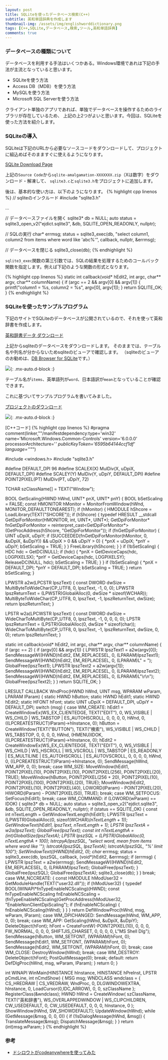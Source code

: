 ```yaml
---
layout: post
title: SQLiteを使ったデータベース検索(C++)
subtitle: 英和単語辞典を作成します
thumbnail-img: /assets/img/englishworddictionary.png
tags: [C++,SQLite,データベース,検索,ツール,英和単語辞典]
comments: true
---
```


### データベースの種類について
データベースを利用する手法はいくつかある。Windows環境であれは下記の手法が主流となっていると思います。

- SQLiteを使う方法
- Access DB（MDB）を使う方法
- MySQLを使う方法
- Microsoft SQL Serverを使う方法

クライアント単独のアプリであれば、単独でデータベースを操作するためのライブラリが存在しているため、
上記の上2つがよいと思います。今回は、SQLiteを使った方法を紹介します。

### SQLiteの導入
SQLiteは下記のURLから必要なソースコードをダウンロードして、プロジェクトに組込めばそのまますぐに使えるようになります。

[SQLite Download Page](https://www.sqlite.org/download.html)

上記の`Source Code`から`sqlite-amalgamation-XXXXXXX.zip`（Xは数字）をダウンロード・解凍して、
`sqlite3.c`と`sqlite3.h`をプロジェクトに追加します。

後は、基本的な使い方は、以下のようになります。
{% highlight cpp linenos %}
// sqliteのインクルード
#include "sqlite3.h"

...

// データベースファイルを開く
sqlite3* db = NULL;
auto status = sqlite3_open_v2("ejdict.sqlite3", &db, SQLITE_OPEN_READONLY, nullptr);

// SQLの実行
char* errmsg;
status = sqlite3_exec(db, "select column1, column2 from items where word like 'abc%'", callback, nullptr, &errmsg);

// データベースを閉じる
sqlite3_close(db);
{% endhighlight %}

`sqlite3_exec`関数の第三引数では、SQLの結果を処理するためのコールバック関数を指定します。例えば下記のような関数の形式となります。

{% highlight cpp linenos %}
static int callback(void* hEdit2, int argc, char** argv, char** columnName)
{
  if (argc == 2 && argv[0] && argv[1])
  {
    printf("column1 = %s, column2 = %s", argv[0], argv[1]);
  }
  return SQLITE_OK;
}
{% endhighlight %}

### SQLiteを使ったサンプルプログラム
下記のサイトでSQLiteのデータベースが公開されているので、それを使って英和辞書を作成します。

[英和辞書データ ダウンロード](https://kujirahand.com/web-tools/EJDictFreeDL.php)

上記からsqliteのデータベースをダウンロードします。
そのままでは、テーブル名や列名が分からないためsqliteのビューアで確認します。
（sqliteのビューアのお勧めは、[DB Browser for SQLite](https://sqlitebrowser.org/)です。）

![](/assets/img/dbbrowserforsqlite.png){: .mx-auto.d-block :}

テーブル名が`items`、英単語列が`word`、日本語訳が`mean`となっていることが確認できます。

これに基づいてサンプルプログラムを書いてみました。

[プロジェクトのダウンロード](https://github.com/kenjinote/EnglishWordDictionary/archive/master.zip)

![](/assets/img/englishworddictionary.png){: .mx-auto.d-block :}

[C++コード]
{% highlight cpp linenos %}
#pragma comment(linker,"\"/manifestdependency:type='win32' name='Microsoft.Windows.Common-Controls' version='6.0.0.0' processorArchitecture='*' publicKeyToken='6595b64144ccf1df' language='*'\"")

#include <windows.h>
#include "sqlite3.h"

#define DEFAULT_DPI 96
#define SCALEX(X) MulDiv(X, uDpiX, DEFAULT_DPI)
#define SCALEY(Y) MulDiv(Y, uDpiY, DEFAULT_DPI)
#define POINT2PIXEL(PT) MulDiv(PT, uDpiY, 72)

TCHAR szClassName[] = TEXT("Window");

BOOL GetScaling(HWND hWnd, UINT* pnX, UINT* pnY)
{
  BOOL bSetScaling = FALSE;
  const HMONITOR hMonitor = MonitorFromWindow(hWnd, MONITOR_DEFAULTTONEAREST);
  if (hMonitor)
  {
    HMODULE hShcore = LoadLibrary(TEXT("SHCORE"));
    if (hShcore)
    {
      typedef HRESULT __stdcall GetDpiForMonitor(HMONITOR, int, UINT*, UINT*);
      GetDpiForMonitor* fnGetDpiForMonitor = reinterpret_cast<GetDpiForMonitor*>(GetProcAddress(hShcore, "GetDpiForMonitor"));
      if (fnGetDpiForMonitor)
      {
        UINT uDpiX, uDpiY;
        if (SUCCEEDED(fnGetDpiForMonitor(hMonitor, 0, &uDpiX, &uDpiY)) && uDpiX > 0 && uDpiY > 0)
        {
          *pnX = uDpiX;
          *pnY = uDpiY;
          bSetScaling = TRUE;
        }
      }
      FreeLibrary(hShcore);
    }
  }
  if (!bSetScaling)
  {
    HDC hdc = GetDC(NULL);
    if (hdc)
    {
      *pnX = GetDeviceCaps(hdc, LOGPIXELSX);
      *pnY = GetDeviceCaps(hdc, LOGPIXELSY);
      ReleaseDC(NULL, hdc);
      bSetScaling = TRUE;
    }
  }
  if (!bSetScaling)
  {
    *pnX = DEFAULT_DPI;
    *pnY = DEFAULT_DPI;
    bSetScaling = TRUE;
  }
  return bSetScaling;
}

LPWSTR a2w(LPCSTR lpszText)
{
  const DWORD dwSize = MultiByteToWideChar(CP_UTF8, 0, lpszText, -1, 0, 0);
  LPWSTR lpszReturnText = (LPWSTR)GlobalAlloc(0, dwSize * sizeof(WCHAR));
  MultiByteToWideChar(CP_UTF8, 0, lpszText, -1, lpszReturnText, dwSize);
  return lpszReturnText;
}

LPSTR w2a(LPCWSTR lpszText)
{
  const DWORD dwSize = WideCharToMultiByte(CP_UTF8, 0, lpszText, -1, 0, 0, 0, 0);
  LPSTR lpszReturnText = (LPSTR)GlobalAlloc(0, dwSize * sizeof(char));
  WideCharToMultiByte(CP_UTF8, 0, lpszText, -1, lpszReturnText, dwSize, 0, 0);
  return lpszReturnText;
}

static int callback(void* hEdit2, int argc, char** argv, char** columnName)
{
  if (argc == 2)
  {
    if (argv[0] && argv[1])
    {
      LPWSTR lpszText1 = a2w(argv[0]);
      SendMessageW((HWND)hEdit2, EM_REPLACESEL, 0, (LPARAM)lpszText1);
      SendMessageW((HWND)hEdit2, EM_REPLACESEL, 0, (LPARAM)L" = ");
      GlobalFree(lpszText1);
      LPWSTR lpszText2 = a2w(argv[1]);
      SendMessageW((HWND)hEdit2, EM_REPLACESEL, 0, (LPARAM)lpszText2);
      SendMessageW((HWND)hEdit2, EM_REPLACESEL, 0, (LPARAM)L"\r\n");
      GlobalFree(lpszText2);
    }
  }
  return SQLITE_OK;
}

LRESULT CALLBACK WndProc(HWND hWnd, UINT msg, WPARAM wParam, LPARAM lParam)
{
  static HWND hButton;
  static HWND hEdit1;
  static HWND hEdit2;
  static HFONT hFont;
  static UINT uDpiX = DEFAULT_DPI, uDpiY = DEFAULT_DPI;
  switch (msg)
  {
  case WM_CREATE:
    hEdit1 = CreateWindowEx(WS_EX_CLIENTEDGE, TEXT("EDIT"), 0, WS_VISIBLE | WS_CHILD | WS_TABSTOP | ES_AUTOHSCROLL, 0, 0, 0, 0, hWnd, 0, ((LPCREATESTRUCT)lParam)->hInstance, 0);
    hButton = CreateWindow(TEXT("BUTTON"), TEXT("検索"), WS_VISIBLE | WS_CHILD | WS_TABSTOP, 0, 0, 0, 0, hWnd, (HMENU)IDOK, ((LPCREATESTRUCT)lParam)->hInstance, 0);
    hEdit2 = CreateWindowEx(WS_EX_CLIENTEDGE, TEXT("EDIT"), 0, WS_VISIBLE | WS_CHILD | WS_HSCROLL | WS_VSCROLL | WS_TABSTOP | ES_READONLY | ES_MULTILINE | ES_AUTOHSCROLL | ES_AUTOVSCROLL, 0, 0, 0, 0, hWnd, 0, ((LPCREATESTRUCT)lParam)->hInstance, 0);
    SendMessage(hWnd, WM_APP, 0, 0);
    break;
  case WM_SIZE:
    MoveWindow(hEdit1, POINT2PIXEL(10), POINT2PIXEL(10), POINT2PIXEL(256), POINT2PIXEL(20), TRUE);
    MoveWindow(hButton, POINT2PIXEL(256 + 20), POINT2PIXEL(10), POINT2PIXEL(100), POINT2PIXEL(20), TRUE);
    MoveWindow(hEdit2, POINT2PIXEL(10), POINT2PIXEL(40), LOWORD(lParam) - POINT2PIXEL(20), HIWORD(lParam) - POINT2PIXEL(50), TRUE);
    break;
  case WM_SETFOCUS:
    SetFocus(hEdit1);
    break;
  case WM_COMMAND:
    if (LOWORD(wParam) == IDOK)
    {
      sqlite3* db = NULL;
      auto status = sqlite3_open_v2("ejdict.sqlite3", &db, SQLITE_OPEN_READONLY, nullptr);
      if (status == SQLITE_OK)
      {
        const int nTextLength = GetWindowTextLength(hEdit1);
        LPWSTR lpszText = (LPWSTR)GlobalAlloc(0, sizeof(WCHAR)*(nTextLength + 1));
        GetWindowText(hEdit1, lpszText, nTextLength + 1);
        LPSTR lpszTextA = w2a(lpszText);
        GlobalFree(lpszText);
        const int nTextLengthA = (int)GlobalSize(lpszTextA);
        LPSTR lpszSQL = (LPSTR)GlobalAlloc(0, nTextLengthA + 100);
        lstrcpyA(lpszSQL, "select word, mean from items where word like '");
        lstrcatA(lpszSQL, lpszTextA);
        lstrcatA(lpszSQL, "%' limit 100");
        SetWindowText((HWND)hEdit2, 0);
        char* errmsg;
        status = sqlite3_exec(db, lpszSQL, callback, (void*)hEdit2, &errmsg);
        if (errmsg)
        {
          LPWSTR lpszText = a2w(errmsg);
          SendMessageW((HWND)hEdit2, EM_REPLACESEL, 0, (LPARAM)lpszText);
          GlobalFree(lpszText);
        }
        GlobalFree(lpszSQL);
        GlobalFree(lpszTextA);
        sqlite3_close(db);
      }
    }
    break;
  case WM_NCCREATE:
    {
      const HMODULE hModUser32 = GetModuleHandle(TEXT("user32.dll"));
      if (hModUser32)
      {
        typedef BOOL(WINAPI*fnTypeEnableNCScaling)(HWND);
        const fnTypeEnableNCScaling fnEnableNCScaling = (fnTypeEnableNCScaling)GetProcAddress(hModUser32, "EnableNonClientDpiScaling");
        if (fnEnableNCScaling)
        {
          fnEnableNCScaling(hWnd);
        }
      }
    }
    return DefWindowProc(hWnd, msg, wParam, lParam);
  case WM_DPICHANGED:
    SendMessage(hWnd, WM_APP, 0, 0);
    break;
  case WM_APP:
    GetScaling(hWnd, &uDpiX, &uDpiY);
    DeleteObject(hFont);
    hFont = CreateFontW(-POINT2PIXEL(10), 0, 0, 0, FW_NORMAL, 0, 0, 0, SHIFTJIS_CHARSET, 0, 0, 0, 0, L"MS Shell Dlg");
    SendMessage(hButton, WM_SETFONT, (WPARAM)hFont, 0);
    SendMessage(hEdit1, WM_SETFONT, (WPARAM)hFont, 0);
    SendMessage(hEdit2, WM_SETFONT, (WPARAM)hFont, 0);
    break;
  case WM_CLOSE:
    DestroyWindow(hWnd);
    break;
  case WM_DESTROY:
    DeleteObject(hFont);
    PostQuitMessage(0);
    break;
  default:
    return DefDlgProc(hWnd, msg, wParam, lParam);
  }
  return 0;
}

int WINAPI WinMain(HINSTANCE hInstance, HINSTANCE hPreInst, LPSTR pCmdLine, int nCmdShow)
{
  MSG msg;
  WNDCLASS wndclass = {
    CS_HREDRAW | CS_VREDRAW,
    WndProc,
    0,
    DLGWINDOWEXTRA,
    hInstance,
    0,
    LoadCursor(0,IDC_ARROW),
    0,
    0,
    szClassName
  };
  RegisterClass(&wndclass);
  HWND hWnd = CreateWindow(
    szClassName,
    TEXT("英和辞書"),
    WS_OVERLAPPEDWINDOW | WS_CLIPCHILDREN,
    CW_USEDEFAULT,
    0,
    CW_USEDEFAULT,
    0,
    0,
    0,
    hInstance,
    0
  );
  ShowWindow(hWnd, SW_SHOWDEFAULT);
  UpdateWindow(hWnd);
  while (GetMessage(&msg, 0, 0, 0))
  {
    if (!IsDialogMessage(hWnd, &msg))
    {
      TranslateMessage(&msg);
      DispatchMessage(&msg);
    }
  }
  return (int)msg.wParam;
}
{% endhighlight %}

### 参考
- [ドシロウトがcodeanywhereを使ってみた](https://qiita.com/basictomonokai/items/0902058199c99b81fc63)

